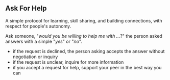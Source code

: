 ## Ask For Help

A simple protocol for learning, skill sharing, and building connections, with respect for people's autonomy.

Ask someone, "_would you be willing to help me with ..._?" the person asked answers with a simple "_yes_" or "_no_".

* if the request is declined, the person asking accepts the answer without negotiation or inquiry
* if the request is unclear, inquire for more information
* if you accept a request for help, support your peer in the best way you can


